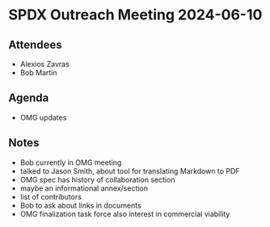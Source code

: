 # SPDX Outreach Meeting 2024-06-10

## Attendees

* Alexios Zavras
* Bob Martin

## Agenda

* OMG updates

## Notes

* Bob currently in OMG meeting
* talked to Jason Smith, about tool for translating Markdown to PDF
* OMG spec has history of collaboration section
* maybe an informational annex/section
* list of contributors
* Bob to ask about links in documents
* OMG finalization task force also interest in commercial viability

